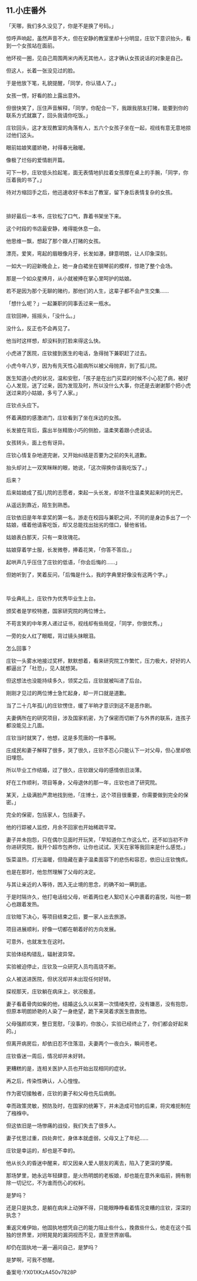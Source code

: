 ## 11.小庄番外
「天哪，我们多久没见了，你是不是换了号码。」


惊呼声响起，虽然声音不大，但在安静的教室里却十分明显，庄钦下意识抬头，看到一个女孩站在面前。


他环视一圈，见自己周围两米内再无其他人，这才确认女孩说话的对象是自己。


但这人，长着一张没见过的脸。


于是他放下笔，礼貌提醒，「同学，你认错人了。」


女孩一愣，好看的脸上露出意外。


但很快笑了，压住声音解释，「同学，你配合一下，我跟我朋友打赌，能要到你的联系方式就赢了，回头我请你吃饭。」


庄钦回头，这才发现教室的角落有人，五六个女孩子坐在一起，视线有意无意地掠过他们这头。


眼前姑娘笑靥娇艳，衬得春光融暖。


像极了烂俗的爱情剧开篇。


可下一秒，庄钦低头捡起笔，面无表情地扒拉着女孩撑在桌上的手腕，「同学，你压着我的书了。」


待对方缩回手之后，他迅速收好书本出了教室，留下身后表情复杂的女孩。


 


排好最后一本书，庄钦松了口气，靠着书架坐下来。


这个时段的书店最安静，难得能休息一会。


他思维一飘，想起了那个跟人打赌的女孩。


漂亮，爱笑，弯起的眉眼像月牙，长发如瀑，肆意明朗，让人印象深刻。


一如大一的迎新晚会上，她一身白裙坐在钢琴前的模样，惊艳了整个会场。


那是一个如众星捧月，从小就被捧在掌心里呵护的姑娘。


若不是因为那个无聊的赌约，那他们的人生，这辈子都不会产生交集……


「想什么呢？」一起兼职的同事丢过来一瓶水。


庄钦回神，摇摇头，「没什么。」


没什么，反正也不会再见了。


他当时这样想，却没料到打脸来得这么快。


小虎进了医院，庄钦接到医生的电话，急得抛下兼职赶了过去。


小虎今年八岁，因为有先天性心脏病所以被父母抛弃，到了孤儿院。


医生知道小虎的状况，温和安慰，「孩子是在出门买菜的时候不小心犯了病，被好心人发现，送了过来，因为发现及时，所以没什么大事，你还是去谢谢那个把小虎送过来的小姑娘，多亏了人家。」


庄钦点头应下。


怀着满腔的感激进门，庄钦看到了坐在床边的女孩。


长发披在背后，露出半张精致小巧的侧脸，温柔笑着跟小虎说话。


女孩转头，面上也有讶异。


庄钦心情复杂地道完谢，又开始纠结是否要为之前的失礼道歉。


抬头却对上一双笑眯眯的眼，她说，「这次得换你请我吃饭了。」


后来？


后来姑娘成了孤儿院的志愿者，束起一头长发，却敛不住温柔笑起来时的光芒。


从遥远到靠近，陌生到熟悉。


庄钦依旧是年年拿奖的第一名，游走在校园与兼职之间，不同的是身边多出了一个姑娘，缠着他请客吃饭，却又总能找出拙劣的借口，替他省钱。


姑娘表白那天，只有一束玫瑰花。


姑娘穿着学士服，长发微卷，捧着花笑，「你答不答应。」


起哄声几乎压住了庄钦的低语，「你会后悔的……」


但她听到了，笑着反问，「后悔是什么，我的字典里好像没有这两个字。」


 


毕业典礼上，庄钦作为优秀毕业生上台。


颁奖者是学校特邀，国家研究院的两位博士。


不苟言笑的中年男人递过证书，视线却有些局促，「同学，你很优秀。」


一旁的女人红了眼眶，背过镜头抹眼泪。


怎么回事？


庄钦一头雾水地接过奖杯，默默想着，看来研究院工作繁忙，压力极大，好好的人都逼出了「社恐」，见人就想哭。


但这想法也没能持续多久，领奖之后，庄钦就被叫进了后台。


刚刚才见过的两位博士急忙起身，却一开口就是道歉。


当了二十几年孤儿的庄钦愣住，缓了半晌才意识到这不是恶作剧。


夫妻俩所在的研究项目，涉及国家机密，为了保密而切断了与外界的联系，连孩子都没能见上几面。


庄钦当时就笑了，他想，这是多荒唐的一件事啊。


庄成民和妻子解释了很多，哭了很久，庄钦不忍心只能认下一对父母，但心里却依旧埋怨。


所以毕业工作结婚，过了很久，庄钦跟父母的感情依旧淡薄。


好在工作顺利，项目等身，父母退休的那一年，庄钦也进了研究院。


某天，上级满脸严肃地找到他，「庄博士，这个项目很重要，你需要做到完全的保密。」


完全的保密，包括家人，包括妻子。


他的行踪被人监控，月余不回家也开始稀疏平常。


妻子并未抱怨，只在偶尔见面时开玩笑，「早知道你工作这么忙，还不如当初不许你进研究院，我开个超市包养你，让你也试试，天天在家等我回来是什么感觉。」


饭菜温热，灯光温暖，但隐藏在妻子温柔面容下的悲伤和容忍，依旧让庄钦愧疚。


也是在那时，他忽然理解了父母的决定。


与其让亲近的人等待，困入无止境的思念，的确不如一瞒到底。


于是时隔许久，他打电话给父母，听着两位老人絮叨关心中裹着的喜悦，叫他一颗心也跟着发热。


庄钦暗下决心，等项目结束之后，要一家人出去旅游。


项目进展顺利，好像一切都在朝着好的方向发展。


可意外，也就发生在这时。


实验体结构错乱，辐射波异常。


实验被迫停止，庄钦及一众研究人员均高烧不断。


众人被送进医院，但状况却并未出现任何好转。


探视那天，庄钦躺在病床上，状况极差。


妻子看着骨肉如柴的他，结婚这么久以来第一次情绪失控，没有嫌恶，没有抱怨，但原本明朗娇艳的人染了一身绝望，跪下来哭着求医生救救他。


父母强颜欢笑，整日宽慰，「没事的，你放心，实验已经终止了，你们都会好起来的。」


但离开病房后，却依旧忍不住落泪，夫妻两个一夜白头，瞬间苍老。


庄钦昏迷一周后，情况却并未好转。


更糟糕的是，连相关医护人员也开始出现相同的症状。


再之后，传染性确认，人心惶惶。


作为密切接触者，庄钦的妻子和父母也先后病倒。


幸而政策灵敏，预防及时，在国家的统筹下，并未造成可怕的后果，将灾难扼制在了襁褓中。


但这依旧是一场惨痛的战役，我们失去了很多人。


妻子忧思过重，四处奔忙，身体本就虚弱，父母又上了年纪……


庄钦是幸运的，却也是不幸的。


他从长久的昏迷中醒来，却又因亲人爱人朋友的离去，陷入了更深的梦魇。


那场梦里，她永远年轻肆意，是火热明朗的老板娘，却也能在意外来临前，拥有剔除一切记忆，不为谁而伤心的权利。


是梦吗？


还是只是执念，是躺在病床上动弹不得，只能眼睁睁看着情况变糟的庄钦，深深的执念？


重返灾难伊始，他固执地想凭自己的能力阻止些什么，挽救些什么，他走在这个孤独的世界里，对明晃晃的漏洞视而不见，直至世界崩塌。


却仍在固执地一遍一遍问自己，是梦吗？


是梦啊，可我不想醒。


备案号:YX01XKzA450v7828P

